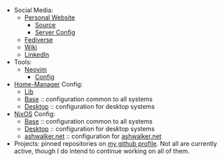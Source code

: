 - Social Media:
  - [Personal Website](https://ashwalker.net)
    - [Source](https://github.com/signalwalker/net.ashwalker)
    - [Server Config](https://github.com/signalwalker/nix.net.ashwalker)
  - [Fediverse](https://social.ashwalker.net/Ash)
  - [Wiki](https://wiki.ashwalker.net)
  - [LinkedIn](https://www.linkedin.com/in/ashurst-walker/)
- Tools:
  - [Neovim](https://github.com/neovim/neovim)
    - [Config](https://github.com/signalwalker/nix.home.dev/tree/main/src/editor/neovim)
- [Home-Manager](https://github.com/nix-community/home-manager) Config:
  - [Lib](https://github.com/signalwalker/nix.home.lib)
  - [Base](https://github.com/signalwalker/nix.home.base) :: configuration common to all systems
  - [Desktop](https://github.com/signalwalker/nix.home.desktop) :: configuration for desktop systems
- [NixOS](https://nixos.org) Config:
  - [Base](https://github.com/signalwalker/nix.sys.base) :: configuration common to all systems
  - [Desktop](https://github.com/signalwalker/nix.sys.desktop) :: configuration for desktop systems
  - [ashwalker.net](https://github.com/signalwalker/nix.net.ashwalker) ::  configuration for [ashwalker.net](https://ashwalker.net)
- Projects: pinned repositories on [my github profile](https://github.com/SignalWalker). Not all are currently active, though I do intend to continue working on all of them.

